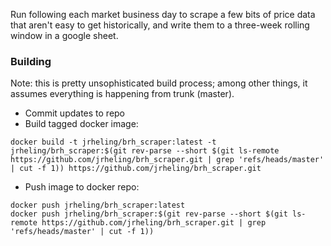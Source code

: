 Run following each market business day to scrape a few bits of price data 
that aren't easy to get historically, and write them to a three-week rolling 
window in a google sheet.

### Building

Note: this is pretty unsophisticated build process; among other things, it 
assumes everything is happening from trunk (master).

* Commit updates to repo
* Build tagged docker image:
```
docker build -t jrheling/brh_scraper:latest -t jrheling/brh_scraper:$(git rev-parse --short $(git ls-remote https://github.com/jrheling/brh_scraper.git | grep 'refs/heads/master' | cut -f 1)) https://github.com/jrheling/brh_scraper.git
```
* Push image to docker repo:
```
docker push jrheling/brh_scraper:latest
docker push jrheling/brh_scraper:$(git rev-parse --short $(git ls-remote https://github.com/jrheling/brh_scraper.git | grep 'refs/heads/master' | cut -f 1))
```
